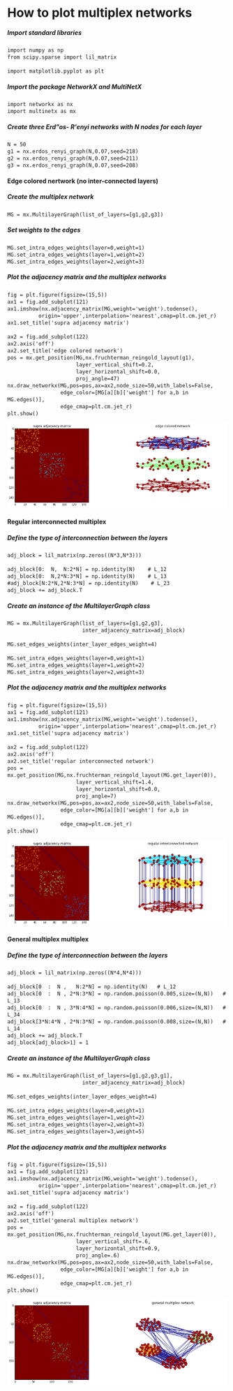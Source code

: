 How to plot multiplex networks
=========
     
##### Import standard libraries


    import numpy as np
    from scipy.sparse import lil_matrix

    import matplotlib.pyplot as plt

##### Import the package NetworkX and MultiNetX


    import networkx as nx
    import multinetx as mx

##### Create three Erd"os- R'enyi networks with N nodes for each layer


    N = 50
    g1 = nx.erdos_renyi_graph(N,0.07,seed=218)
    g2 = nx.erdos_renyi_graph(N,0.07,seed=211)
    g3 = nx.erdos_renyi_graph(N,0.07,seed=208)

#### Edge colored nertwork (no inter-connected layers)

##### Create the multiplex network


    MG = mx.MultilayerGraph(list_of_layers=[g1,g2,g3])

##### Set weights to the edges


    MG.set_intra_edges_weights(layer=0,weight=1)
    MG.set_intra_edges_weights(layer=1,weight=2)
    MG.set_intra_edges_weights(layer=2,weight=3)

##### Plot the adjacency matrix and the multiplex networks


    fig = plt.figure(figsize=(15,5))
    ax1 = fig.add_subplot(121)
    ax1.imshow(nx.adjacency_matrix(MG,weight='weight').todense(),
              origin='upper',interpolation='nearest',cmap=plt.cm.jet_r)
    ax1.set_title('supra adjacency matrix')
    
    ax2 = fig.add_subplot(122)
    ax2.axis('off')
    ax2.set_title('edge colored network')
    pos = mx.get_position(MG,nx.fruchterman_reingold_layout(g1),
                          layer_vertical_shift=0.2,
                          layer_horizontal_shift=0.0,
                          proj_angle=47)
    nx.draw_networkx(MG,pos=pos,ax=ax2,node_size=50,with_labels=False,
                     edge_color=[MG[a][b]['weight'] for a,b in MG.edges()],
                     edge_cmap=plt.cm.jet_r)
    plt.show()


![png](img/edge_colored.png)


#### Regular interconnected multiplex

##### Define the type of interconnection between the layers


    adj_block = lil_matrix(np.zeros((N*3,N*3)))
    
    adj_block[0:  N,  N:2*N] = np.identity(N)    # L_12
    adj_block[0:  N,2*N:3*N] = np.identity(N)    # L_13
    #adj_block[N:2*N,2*N:3*N] = np.identity(N)    # L_23
    adj_block += adj_block.T

##### Create an instance of the MultilayerGraph class


    MG = mx.MultilayerGraph(list_of_layers=[g1,g2,g3], 
                            inter_adjacency_matrix=adj_block)
    
    MG.set_edges_weights(inter_layer_edges_weight=4)
    
    MG.set_intra_edges_weights(layer=0,weight=1)
    MG.set_intra_edges_weights(layer=1,weight=2)
    MG.set_intra_edges_weights(layer=2,weight=3)

##### Plot the adjacency matrix and the multiplex networks


    fig = plt.figure(figsize=(15,5))
    ax1 = fig.add_subplot(121)
    ax1.imshow(nx.adjacency_matrix(MG,weight='weight').todense(),
              origin='upper',interpolation='nearest',cmap=plt.cm.jet_r)
    ax1.set_title('supra adjacency matrix')
    
    ax2 = fig.add_subplot(122)
    ax2.axis('off')
    ax2.set_title('regular interconnected network')
    pos = mx.get_position(MG,nx.fruchterman_reingold_layout(MG.get_layer(0)),
                          layer_vertical_shift=1.4,
                          layer_horizontal_shift=0.0,
                          proj_angle=7)
    nx.draw_networkx(MG,pos=pos,ax=ax2,node_size=50,with_labels=False,
                     edge_color=[MG[a][b]['weight'] for a,b in MG.edges()],
                     edge_cmap=plt.cm.jet_r)
    plt.show()


![png](img/regular_multiplex.png)


#### General multiplex multiplex 

##### Define the type of interconnection between the layers


    adj_block = lil_matrix(np.zeros((N*4,N*4)))
    
    adj_block[0  :  N ,   N:2*N] = np.identity(N)   # L_12
    adj_block[0  :  N , 2*N:3*N] = np.random.poisson(0.005,size=(N,N))   # L_13
    adj_block[0  :  N , 3*N:4*N] = np.random.poisson(0.006,size=(N,N))   # L_34
    adj_block[3*N:4*N , 2*N:3*N] = np.random.poisson(0.008,size=(N,N))   # L_14
    adj_block += adj_block.T
    adj_block[adj_block>1] = 1

##### Create an instance of the MultilayerGraph class


    MG = mx.MultilayerGraph(list_of_layers=[g1,g2,g3,g1],
                            inter_adjacency_matrix=adj_block)
    
    MG.set_edges_weights(inter_layer_edges_weight=4)
    
    MG.set_intra_edges_weights(layer=0,weight=1)
    MG.set_intra_edges_weights(layer=1,weight=2)
    MG.set_intra_edges_weights(layer=2,weight=3)
    MG.set_intra_edges_weights(layer=3,weight=5)

##### Plot the adjacency matrix and the multiplex networks


    fig = plt.figure(figsize=(15,5))
    ax1 = fig.add_subplot(121)
    ax1.imshow(nx.adjacency_matrix(MG,weight='weight').todense(),
              origin='upper',interpolation='nearest',cmap=plt.cm.jet_r)
    ax1.set_title('supra adjacency matrix')
    
    ax2 = fig.add_subplot(122)
    ax2.axis('off')
    ax2.set_title('general multiplex network')
    pos = mx.get_position(MG,nx.fruchterman_reingold_layout(MG.get_layer(0)),
                          layer_vertical_shift=.6,
                          layer_horizontal_shift=0.9,
                          proj_angle=.6)
    nx.draw_networkx(MG,pos=pos,ax=ax2,node_size=50,with_labels=False,
                     edge_color=[MG[a][b]['weight'] for a,b in MG.edges()],
                     edge_cmap=plt.cm.jet_r)
    plt.show()


![png](img/general_multiplex.png)
